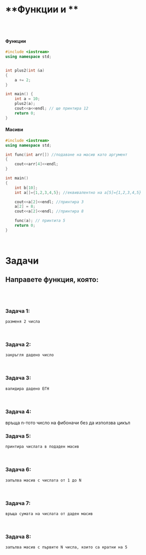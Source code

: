 # **Функции и **
<br />
<br />


#### **Функции**
```cpp
#include <iostream> 
using namespace std;


int plus2(int &a)
{
    a += 2;
}

int main() {
    int a = 10;
    plus2(a);
    cout<<a<<endl; // ще принтира 12
    return 0;
}
```


#### **Масиви**
```cpp
#include <iostream>
using namespace std;

int func(int arr[]) //подаване на масив като аргумент
{
    cout<<arr[4]<<endl;
}

int main()
{
    int b[10];
    int a[]={1,2,3,4,5}; //еквивалентно на a[5]={1,2,3,4,5}

    cout<<a[2]<<endl; //принтира 3
    a[2] = 8;
    cout<<a[2]<<endl; //принтира 8

    func(a); // принтита 5
    return 0;
}

```

<br />

# **Задачи**

## **Направете функция, която:**
<br />
<br />

### **Задача 1:**
    разменя 2 числа
<br />   

### **Задача 2:**
    закръгля дадено число 
<br />

### **Задача 3:**
    валидира дадено ЕГН
<br />

### **Задача 4:**
   връща n-тото число на фибоначи без да използва цикъл
<br />

### **Задача 5:**
    принтира числата в подаден масив
<br />

### **Задача 6:**
    запълва масив с числата от 1 до N
<br />

### **Задача 7:**
    връща сумата на числата от даден масив
<br />

### **Задача 8:**
    запълва масив с първите N числа, които са кратни на 5
<br />

    
    
